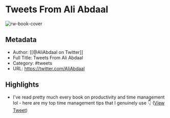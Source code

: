 # Tweets From Ali Abdaal

![rw-book-cover](https://pbs.twimg.com/profile_images/1496857274165436420/yjDjLCDh.jpg)

## Metadata
- Author: [[@AliAbdaal on Twitter]]
- Full Title: Tweets From Ali Abdaal
- Category: #tweets
- URL: https://twitter.com/AliAbdaal

## Highlights
- I've read pretty much every book on productivity and time management lol - here are my top time management tips that I genuinely use 👇 ([View Tweet](https://twitter.com/AliAbdaal/status/1384088804206596097))
